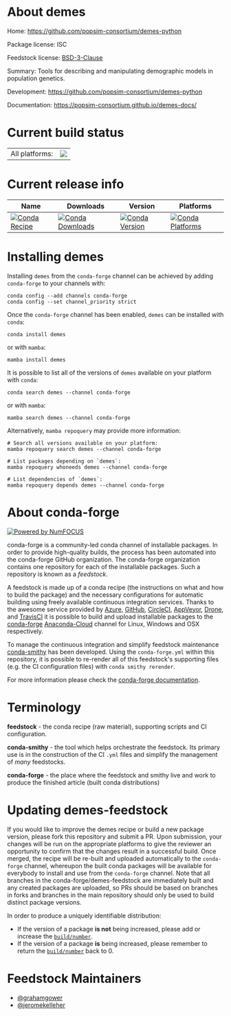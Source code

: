 About demes
===========

Home: https://github.com/popsim-consortium/demes-python

Package license: ISC

Feedstock license: [BSD-3-Clause](https://github.com/conda-forge/demes-feedstock/blob/main/LICENSE.txt)

Summary: Tools for describing and manipulating demographic models in population genetics.

Development: https://github.com/popsim-consortium/demes-python

Documentation: https://popsim-consortium.github.io/demes-docs/

Current build status
====================


<table><tr><td>All platforms:</td>
    <td>
      <a href="https://dev.azure.com/conda-forge/feedstock-builds/_build/latest?definitionId=12539&branchName=main">
        <img src="https://dev.azure.com/conda-forge/feedstock-builds/_apis/build/status/demes-feedstock?branchName=main">
      </a>
    </td>
  </tr>
</table>

Current release info
====================

| Name | Downloads | Version | Platforms |
| --- | --- | --- | --- |
| [![Conda Recipe](https://img.shields.io/badge/recipe-demes-green.svg)](https://anaconda.org/conda-forge/demes) | [![Conda Downloads](https://img.shields.io/conda/dn/conda-forge/demes.svg)](https://anaconda.org/conda-forge/demes) | [![Conda Version](https://img.shields.io/conda/vn/conda-forge/demes.svg)](https://anaconda.org/conda-forge/demes) | [![Conda Platforms](https://img.shields.io/conda/pn/conda-forge/demes.svg)](https://anaconda.org/conda-forge/demes) |

Installing demes
================

Installing `demes` from the `conda-forge` channel can be achieved by adding `conda-forge` to your channels with:

```
conda config --add channels conda-forge
conda config --set channel_priority strict
```

Once the `conda-forge` channel has been enabled, `demes` can be installed with `conda`:

```
conda install demes
```

or with `mamba`:

```
mamba install demes
```

It is possible to list all of the versions of `demes` available on your platform with `conda`:

```
conda search demes --channel conda-forge
```

or with `mamba`:

```
mamba search demes --channel conda-forge
```

Alternatively, `mamba repoquery` may provide more information:

```
# Search all versions available on your platform:
mamba repoquery search demes --channel conda-forge

# List packages depending on `demes`:
mamba repoquery whoneeds demes --channel conda-forge

# List dependencies of `demes`:
mamba repoquery depends demes --channel conda-forge
```


About conda-forge
=================

[![Powered by
NumFOCUS](https://img.shields.io/badge/powered%20by-NumFOCUS-orange.svg?style=flat&colorA=E1523D&colorB=007D8A)](https://numfocus.org)

conda-forge is a community-led conda channel of installable packages.
In order to provide high-quality builds, the process has been automated into the
conda-forge GitHub organization. The conda-forge organization contains one repository
for each of the installable packages. Such a repository is known as a *feedstock*.

A feedstock is made up of a conda recipe (the instructions on what and how to build
the package) and the necessary configurations for automatic building using freely
available continuous integration services. Thanks to the awesome service provided by
[Azure](https://azure.microsoft.com/en-us/services/devops/), [GitHub](https://github.com/),
[CircleCI](https://circleci.com/), [AppVeyor](https://www.appveyor.com/),
[Drone](https://cloud.drone.io/welcome), and [TravisCI](https://travis-ci.com/)
it is possible to build and upload installable packages to the
[conda-forge](https://anaconda.org/conda-forge) [Anaconda-Cloud](https://anaconda.org/)
channel for Linux, Windows and OSX respectively.

To manage the continuous integration and simplify feedstock maintenance
[conda-smithy](https://github.com/conda-forge/conda-smithy) has been developed.
Using the ``conda-forge.yml`` within this repository, it is possible to re-render all of
this feedstock's supporting files (e.g. the CI configuration files) with ``conda smithy rerender``.

For more information please check the [conda-forge documentation](https://conda-forge.org/docs/).

Terminology
===========

**feedstock** - the conda recipe (raw material), supporting scripts and CI configuration.

**conda-smithy** - the tool which helps orchestrate the feedstock.
                   Its primary use is in the construction of the CI ``.yml`` files
                   and simplify the management of *many* feedstocks.

**conda-forge** - the place where the feedstock and smithy live and work to
                  produce the finished article (built conda distributions)


Updating demes-feedstock
========================

If you would like to improve the demes recipe or build a new
package version, please fork this repository and submit a PR. Upon submission,
your changes will be run on the appropriate platforms to give the reviewer an
opportunity to confirm that the changes result in a successful build. Once
merged, the recipe will be re-built and uploaded automatically to the
`conda-forge` channel, whereupon the built conda packages will be available for
everybody to install and use from the `conda-forge` channel.
Note that all branches in the conda-forge/demes-feedstock are
immediately built and any created packages are uploaded, so PRs should be based
on branches in forks and branches in the main repository should only be used to
build distinct package versions.

In order to produce a uniquely identifiable distribution:
 * If the version of a package **is not** being increased, please add or increase
   the [``build/number``](https://docs.conda.io/projects/conda-build/en/latest/resources/define-metadata.html#build-number-and-string).
 * If the version of a package **is** being increased, please remember to return
   the [``build/number``](https://docs.conda.io/projects/conda-build/en/latest/resources/define-metadata.html#build-number-and-string)
   back to 0.

Feedstock Maintainers
=====================

* [@grahamgower](https://github.com/grahamgower/)
* [@jeromekelleher](https://github.com/jeromekelleher/)

